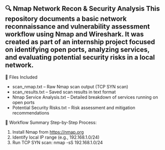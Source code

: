 🔍 Nmap Network Recon & Security Analysis
This repository documents a basic network reconnaissance and vulnerability assessment workflow using Nmap and Wireshark. It was created as part of an internship project focused on identifying open ports, analyzing services, and evaluating potential security risks in a local network.
---
📁 Files Included
- scan_nmap.txt – Raw Nmap scan output (TCP SYN scan)
- scan_results.txt – Saved scan results in text format
- Nmap Service Analysis.txt – Detailed breakdown of services running on open ports
- Potential Security Risks.txt – Risk assessment and mitigation recommendations

🧪 Workflow Summary
Step-by-Step Process:
1. Install Nmap from https://nmap.org
2. Identify local IP range (e.g., 192.168.1.0/24)
3. Run TCP SYN scan:
   nmap -sS 192.168.1.0/24
